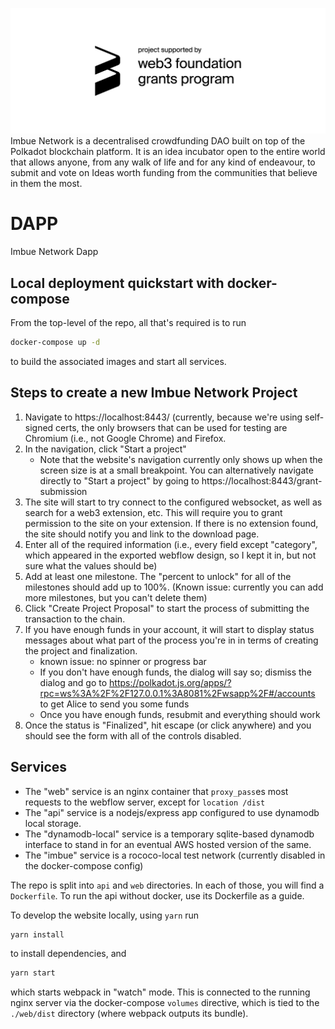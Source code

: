 <a href="https://github.com/w3f/Grants-Program/pull/703"><img src="https://github.com/ImbueNetwork/website-assets/blob/main/Web3%20Foundation%20Grants%20Badge/PNG/web3%20foundation_grants_badge_black.png?raw=true" alt="imbue-web3-open-grant" /></a>
Imbue Network is a decentralised crowdfunding DAO built on top of the Polkadot blockchain platform. It is an idea incubator open to the entire world that allows anyone, from any walk of life and for any kind of endeavour, to submit and vote on Ideas worth funding from the communities that believe in them the most.



# DAPP

Imbue Network Dapp

## Local deployment quickstart with docker-compose

From the top-level of the repo, all that's required is to run

```bash
docker-compose up -d
```

to build the associated images and start all services.

## Steps to create a new Imbue Network Project

1. Navigate to https://localhost:8443/ (currently, because we're using self-signed certs, the only browsers that can be used for testing are Chromium (i.e., not Google Chrome) and Firefox.
2. In the navigation, click "Start a project"
    - Note that the website's navigation currently only shows up when the screen size is at a small breakpoint. You can alternatively navigate directly to "Start a project" by going to https://localhost:8443/grant-submission
3. The site will start to try connect to the configured websocket, as well as search for a web3 extension, etc. This will require you to grant permission to the site on your extension. If there is no extension found, the site should notify you and link to the download page.
4. Enter all of the required information (i.e., every field except "category", which appeared in the exported webflow design, so I kept it in, but not sure what the values should be)
5. Add at least one milestone. The "percent to unlock" for all of the milestones should add up to 100%. (Known issue: currently you can add more milestones, but you can't delete them)
6. Click "Create Project Proposal" to start the process of submitting the transaction to the chain.
7. If you have enough funds in your account, it will start to display status messages about what part of the process you're in in terms of creating the project and finalization.
    - known issue: no spinner or progress bar
    - If you don't have enough funds, the dialog will say so; dismiss the dialog and go to https://polkadot.js.org/apps/?rpc=ws%3A%2F%2F127.0.0.1%3A8081%2Fwsapp%2F#/accounts to get Alice to send you some funds
    - Once you have enough funds, resubmit and everything should work
8. Once the status is "Finalized", hit escape (or click anywhere) and you should see the form with all of the controls disabled.


## Services

- The "web" service is an nginx container that `proxy_pass`es most requests to the webflow server, except for `location /dist`
- The "api" service is a nodejs/express app configured to use dynamodb local storage.
- The "dynamodb-local" service is a temporary sqlite-based dynamodb interface to stand in for an eventual AWS hosted version of the same.
- The "imbue" service is a rococo-local test network (currently disabled in the docker-compose config)

The repo is split into `api` and `web` directories. In each of those, you will find a `Dockerfile`. To run the api without docker, use its Dockerfile as a guide.

To develop the website locally, using `yarn` run 

```bash
yarn install
```
to install dependencies, and 

```bash
yarn start
```

which starts webpack in "watch" mode. This is connected to the running nginx server via the docker-compose `volumes` directive, which is tied to the `./web/dist` directory (where webpack outputs its bundle).

